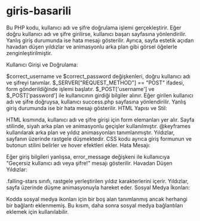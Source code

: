 # giris-basarili
Bu PHP kodu, kullanıcı adı ve şifre doğrulama işlemi gerçekleştirir. Eğer doğru kullanıcı adı ve şifre girilirse, kullanıcı başarı sayfasına yönlendirilir. Yanlış giriş durumunda ise hata mesajı gösterilir. Ayrıca, sayfa estetik açıdan havadan düşen yıldızlar ve animasyonlu arka plan gibi görsel öğelerle zenginleştirilmiştir.

Kullanıcı Girişi ve Doğrulama:

$correct_username ve $correct_password değişkenleri, doğru kullanıcı adı ve şifreyi tanımlar.
$_SERVER["REQUEST_METHOD"] == "POST" ifadesi, form gönderildiğinde işlemi başlatır.
$_POST['username'] ve $_POST['password'] ile kullanıcının girdiği bilgiler alınır.
Eğer girilen kullanıcı adı ve şifre doğruysa, kullanıcı success.php sayfasına yönlendirilir. Yanlış giriş durumunda ise bir hata mesajı gösterilir.
HTML Yapısı ve Stil:

HTML kısmında, kullanıcı adı ve şifre girişi için form elemanları yer alır.
Sayfa stilinde, siyah arka plan ve animasyonlu geçişler kullanılmıştır.
@keyframes kullanılarak arka plan ve yıldız animasyonları tanımlanmıştır. Yıldızlar, sayfanın üzerinde rastgele düşmektedir.
CSS kodu ayrıca giriş formunun ve butonun stilini belirler ve hover efektleri ekler.
Hata Mesajı:

Eğer giriş bilgileri yanlışsa, error_message değişkeni ile kullanıcıya "Geçersiz kullanıcı adı veya şifre!" mesajı gösterilir.
Havadan Düşen Yıldızlar:

.falling-stars sınıfı, rastgele yerleştirilen yıldız karakterlerini içerir. Yıldızlar, sayfa üzerinde düşme animasyonuyla hareket eder.
Sosyal Medya İkonları:

Kodda sosyal medya ikonları için bir boş alan tanımlanmış ancak herhangi bir bağlantı eklenmemiş. Bu kısım, daha sonra sosyal medya bağlantıları eklemek için kullanılabilir.
